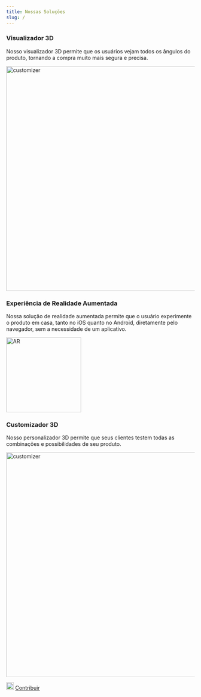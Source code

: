 ```yaml
---
title: Nossas Soluções
slug: /
---
```



### Visualizador 3D

Nosso visualizador 3D permite que os usuários vejam todos os ângulos do produto, tornando a compra muito mais segura e precisa.


<div>
  <p float="left">
    <img src="https://storage.googleapis.com/r2u-sdk-bucket/documentation/product-3d-desktop.gif" title="customizer" width="600"/>
  </p>

</div>

### Experiência de Realidade Aumentada

Nossa solução de realidade aumentada permite que o usuário experimente o produto em casa, tanto no iOS quanto no Android, diretamente pelo navegador, sem a necessidade de um aplicativo.

 <p float="left">
    <img src="https://storage.googleapis.com/r2u-sdk-bucket/documentation/product-ar.gif" title="AR" width="200"/>
  </p>

### Customizador 3D
Nosso personalizador 3D permite que seus clientes testem todas as combinações e possibilidades de seu produto.

<div>
  <p float="left">
    <img src="https://storage.googleapis.com/r2u-sdk-bucket/documentation/customizer.gif" title="customizer" width="600"/>
  </p>

</div>

<div>
    <img src="https://storage.googleapis.com/r2u-sdk-bucket/documentation/github.png"  width="20"/>
    <a href="https://github.com/r2u-io/documentation" title="customizer" width="600" >  Contribuir</a>

</div>